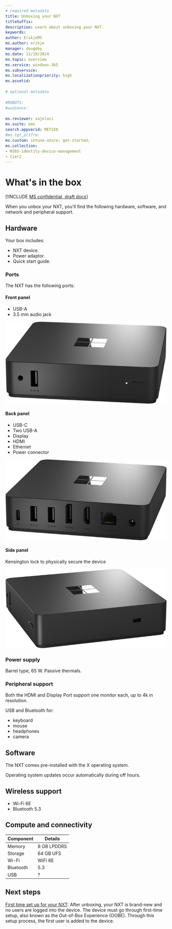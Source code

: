 ```yaml
---
# required metadata
title: Unboxing your NXT
titleSuffix:
description: Learn about unboxing your NXT.
keywords:
author: ErikjeMS  
ms.author: erikje
manager: dougeby
ms.date: 11/19/2024
ms.topic: overview
ms.service: windows-365
ms.subservice:
ms.localizationpriority: high
ms.assetid: 

# optional metadata

#ROBOTS:
#audience:

ms.reviewer: sajelaci
ms.suite: ems
search.appverid: MET150
#ms.tgt_pltfrm:
ms.custom: intune-azure; get-started;
ms.collection:
- M365-identity-device-management
- tier2
---
```


# What's in the box

[!INCLUDE [MS confidential, draft docs](../includes/draft-doc.md)]

When you unbox your NXT, you'll find the following hardware, software, and network and peripheral support.

## Hardware

Your box includes:

- NXT device.
- Power adaptor.
- Quick start guide.

### Ports

The NXT has the following ports:

#### Front panel

- USB-A
- 3.5 mm audio jack

![Image of the NXT device front.](media/overview/device-front.png)

#### Back panel

- USB-C
- Two USB-A
- Display
- HDMI
- Ethernet
- Power connector 

![Image of the NXT device back.](media/whats-in-the-box/device-back.png)

#### Side panel

Kensington lock to physically secure the device

![Image of the NXT side back.](media/whats-in-the-box/device-side.png)

### Power supply

Barrel type, 65 W. Passive thermals.

### Peripheral support

Both the HDMI and Display Port support one monitor each, up to 4k in resolution.

USB and Bluetooth for:

- keyboard
- mouse
- headphones
- camera

## Software

The NXT comes pre-installed with the X operating system.

Operating system updates occur automatically during off hours.

## Wireless support

- Wi-Fi 6E
- Bluetooth 5.3

## Compute and connectivity

| Component | Details |
| --- | --- |
| Memory | 8 GB LPDDRS |
| Storage | 64 GB UFS |
| Wi-Fi | WiFi 6E |
| Bluetooth | 5.3 |
| USB | ? |

<!-- ########################## -->
## Next steps

[First time set up for your NXT](setup.md): After unboxing, your NXT is brand-new and no users are logged into the device. The device must go through first-time setup, also known as the Out-of-Box Experience (OOBE). Through this setup process, the first user is added to the device.
